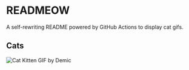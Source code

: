 # READMEOW

A self-rewriting README powered by GitHub Actions to display cat gifs.

## Cats

![Cat Kitten GIF by Demic](https://media2.giphy.com/media/3oriO0OEd9QIDdllqo/200.gif?cid=9acd02da0008gve8ok92xrggujwairsaof0b4esrtcqlhyii&ep=v1_gifs_search&rid=200.gif&ct=g)
